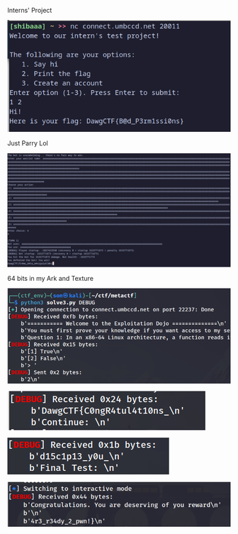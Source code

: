 Interns' Project

![alt text](image.png)


Just Parry Lol

![alt text](image-1.png)


64 bits in my Ark and Texture

![alt text](image-2.png)

![alt text](image-3.png)

![alt text](image-4.png)

![alt text](image-5.png)